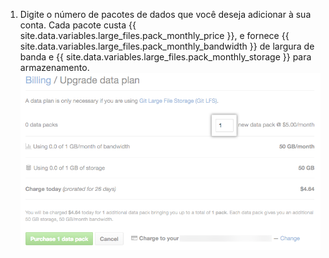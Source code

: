 1. Digite o número de pacotes de dados que você deseja adicionar à sua conta. Cada pacote custa {{ site.data.variables.large_files.pack_monthly_price }}, e fornece {{ site.data.variables.large_files.pack_monthly_bandwidth }} de largura de banda e {{ site.data.variables.large_files.pack_monthly_storage }} para armazenamento. ![Botão para comprar mais pacotes de dados](/assets/images/help/billing/data-pack-quantity-selector.png)
